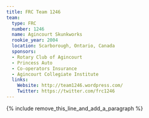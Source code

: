 ```yaml
---
title: FRC Team 1246
team:
  type: FRC
  number: 1246
  name: Agincourt Skunkworks
  rookie_year: 2004
  location: Scarborough, Ontario, Canada
  sponsors:
  - Rotary Club of Agincourt
  - Princess Auto
  - Co-operators Insurance
  - Agincourt Collegiate Institute
  links:
    Website: http://team1246.wordpress.com/
    Twitter: https://twitter.com/frc1246
---
```


{% include remove_this_line_and_add_a_paragraph %}